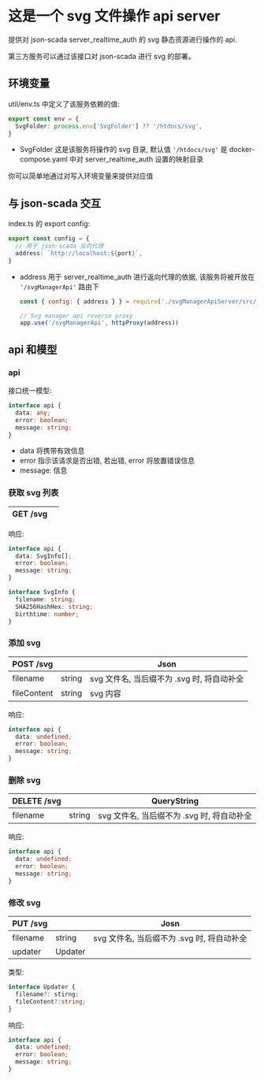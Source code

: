 # 这是一个 svg 文件操作 api server

提供对 json-scada server_realtime_auth 的 svg 静态资源进行操作的 api.

第三方服务可以通过该接口对 json-scada 进行 svg 的部署。

## 环境变量

util/env.ts 中定义了该服务依赖的值:

```ts
export const env = {
  SvgFolder: process.env['SvgFolder'] ?? '/htdocs/svg',
}
```

- SvgFolder 这是该服务将操作的 svg 目录, 默认值 `'/htdocs/svg'` 是 docker-compose.yaml 中对 server_realtime_auth 设置的映射目录

你可以简单地通过对写入环境变量来提供对应值

## 与 json-scada 交互

index.ts 的 export config:

```ts
export const config = {
  // 用于 json-scada 反向代理
  address: `http://localhost:${port}`,
}
```

- address 用于 server_realtime_auth 进行返向代理的依据, 该服务将被开放在 `'/svgManagerApi'` 路由下

  ```js
  const { config: { address } } = require('./svgManagerApiServer/src/index')

  // Svg manager api reverse proxy
  app.use('/svgManagerApi', httpProxy(address))
  ```

## api 和模型

### api

接口统一模型:

```ts
interface api {
  data: any;
  error: boolean;
  message: string;
}
```

- data 将携带有效信息
- error 指示该请求是否出错, 若出错, error 将放置错误信息
- message: 信息

### 获取 svg 列表

| GET /svg |     |
| -------- | --- |

响应:

```ts
interface api {
  data: SvgInfo[];
  error: boolean;
  message: string;
}

interface SvgInfo {
  filename: string;
  SHA256HashHex: string;
  birthtime: number;
}
```

### 添加 svg

| POST /svg   |        | Json                                       |
| ----------- | ------ | ------------------------------------------ |
| filename    | string | svg 文件名, 当后缀不为 .svg 时, 将自动补全 |
| fileContent | string | svg 内容                                   |

响应:

```ts
interface api {
  data: undefined;
  error: boolean;
  message: string;
}
```

### 删除 svg

| DELETE /svg |        | QueryString                                |
| ----------- | ------ | ------------------------------------------ |
| filename    | string | svg 文件名, 当后缀不为 .svg 时, 将自动补全 |

响应:

```ts
interface api {
  data: undefined;
  error: boolean;
  message: string;
}
```

### 修改 svg

| PUT /svg |         | Josn                                       |
| -------- | ------- | ------------------------------------------ |
| filename | string  | svg 文件名, 当后缀不为 .svg 时, 将自动补全 |
| updater  | Updater |                                            |

类型:

```ts
interface Updater {
  filename?: stirng;
  fileContent?:string;
}
```

响应:

```ts
interface api {
  data: undefined;
  error: boolean;
  message: string;
}
```
